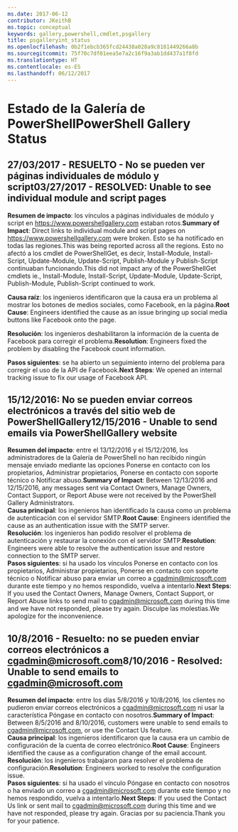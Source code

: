 ```yaml
---
ms.date: 2017-06-12
contributor: JKeithB
ms.topic: conceptual
keywords: gallery,powershell,cmdlet,psgallery
title: psgalleryint_status
ms.openlocfilehash: 0b2f1ebcb365fcd24438a028a9c8181449266a8b
ms.sourcegitcommit: 75f70c7df01eea5e7a2c16f9a3ab1dd437a1f8fd
ms.translationtype: HT
ms.contentlocale: es-ES
ms.lasthandoff: 06/12/2017
---
```

<a name="powershell-gallery-status"></a><span data-ttu-id="9d0b7-103">Estado de la Galería de PowerShell</span><span class="sxs-lookup"><span data-stu-id="9d0b7-103">PowerShell Gallery Status</span></span>
=========================

## <a name="03272017---resolved-unable-to-see-individual-module-and-script-pages"></a><span data-ttu-id="9d0b7-104">27/03/2017 - RESUELTO - No se pueden ver páginas individuales de módulo y script</span><span class="sxs-lookup"><span data-stu-id="9d0b7-104">03/27/2017 - RESOLVED: Unable to see individual module and script pages</span></span>

<span data-ttu-id="9d0b7-105">__Resumen de impacto__: los vínculos a páginas individuales de módulo y script en https://www.powershellgallery.com estaban rotos.</span><span class="sxs-lookup"><span data-stu-id="9d0b7-105">__Summary of Impact__: Direct links to individual module and script pages on https://www.powershellgallery.com were broken.</span></span> <span data-ttu-id="9d0b7-106">Esto se ha notificado en todas las regiones.</span><span class="sxs-lookup"><span data-stu-id="9d0b7-106">This was being reported across all the regions.</span></span> <span data-ttu-id="9d0b7-107">Esto no afectó a los cmdlet de PowerShellGet, es decir, Install-Module, Install-Script, Update-Module, Update-Script, Publish-Module y Publish-Script continuaban funcionando.</span><span class="sxs-lookup"><span data-stu-id="9d0b7-107">This did not impact any of the PowerShellGet cmdlets ie., Install-Module, Install-Script, Update-Module, Update-Script, Publish-Module, Publish-Script continued to work.</span></span>

<span data-ttu-id="9d0b7-108">__Causa raíz__: los ingenieros identificaron que la causa era un problema al mostrar los botones de medios sociales, como Facebook, en la página.</span><span class="sxs-lookup"><span data-stu-id="9d0b7-108">__Root Cause__: Engineers identified the cause as an issue bringing up social media buttons like Facebook onto the page.</span></span>  

<span data-ttu-id="9d0b7-109">__Resolución__: los ingenieros deshabilitaron la información de la cuenta de Facebook para corregir el problema.</span><span class="sxs-lookup"><span data-stu-id="9d0b7-109">__Resolution__: Engineers fixed the problem by disabling the Facebook count information.</span></span>

<span data-ttu-id="9d0b7-110">__Pasos siguientes__: se ha abierto un seguimiento interno del problema para corregir el uso de la API de Facebook.</span><span class="sxs-lookup"><span data-stu-id="9d0b7-110">__Next Steps__: We opened an internal tracking issue to fix our usage of Facebook API.</span></span>

## <a name="12152016---unable-to-send-emails-via-powershellgallery-website"></a><span data-ttu-id="9d0b7-111">15/12/2016: No se pueden enviar correos electrónicos a través del sitio web de PowerShellGallery</span><span class="sxs-lookup"><span data-stu-id="9d0b7-111">12/15/2016 - Unable to send emails via PowerShellGallery website</span></span>

<span data-ttu-id="9d0b7-112">__Resumen del impacto__: entre el 13/12/2016 y el 15/12/2016, los administradores de la Galería de PowerShell no han recibido ningún mensaje enviado mediante las opciones Ponerse en contacto con los propietarios, Administrar propietarios, Ponerse en contacto con soporte técnico o Notificar abuso.</span><span class="sxs-lookup"><span data-stu-id="9d0b7-112">__Summary of Impact__: Between 12/13/2016 and 12/15/2016, any messages sent via Contact Owners, Manage Owners, Contact Support, or Report Abuse were not received by the PowerShell Gallery Administrators.</span></span>  
<span data-ttu-id="9d0b7-113">__Causa principal__: los ingenieros han identificado la causa como un problema de autenticación con el servidor SMTP.</span><span class="sxs-lookup"><span data-stu-id="9d0b7-113">__Root Cause__: Engineers identified the cause as an authentication issue with the SMTP server.</span></span>  
<span data-ttu-id="9d0b7-114">__Resolución__: los ingenieros han podido resolver el problema de autenticación y restaurar la conexión con el servidor SMTP.</span><span class="sxs-lookup"><span data-stu-id="9d0b7-114">__Resolution__: Engineers were able to resolve the authentication issue and restore connection to the SMTP server.</span></span>  
<span data-ttu-id="9d0b7-115">__Pasos siguientes__: si ha usado los vínculos Ponerse en contacto con los propietarios, Administrar propietarios, Ponerse en contacto con soporte técnico o Notificar abuso para enviar un correo a cgadmin@microsoft.com durante este tiempo y no hemos respondido, vuelva a intentarlo.</span><span class="sxs-lookup"><span data-stu-id="9d0b7-115">__Next Steps__: If you used the Contact Owners, Manage Owners, Contact Support, or Report Abuse links to send mail to cgadmin@microsoft.com during this time and we have not responded, please try again.</span></span> <span data-ttu-id="9d0b7-116">Disculpe las molestias.</span><span class="sxs-lookup"><span data-stu-id="9d0b7-116">We apologize for the inconvenience.</span></span>   


## <a name="8102016---resolved-unable-to-send-emails-to-cgadminmicrosoftcom"></a><span data-ttu-id="9d0b7-117">10/8/2016 - Resuelto: no se pueden enviar correos electrónicos a cgadmin@microsoft.com</span><span class="sxs-lookup"><span data-stu-id="9d0b7-117">8/10/2016 - Resolved: Unable to send emails to cgadmin@microsoft.com</span></span>
<span data-ttu-id="9d0b7-118">__Resumen del impacto__: entre los días 5/8/2016 y 10/8/2016, los clientes no pudieron enviar correos electrónicos a cgadmin@microsoft.com ni usar la característica Póngase en contacto con nosotros.</span><span class="sxs-lookup"><span data-stu-id="9d0b7-118">__Summary of Impact__: Between 8/5/2016 and 8/10/2016, customers were unable to send emails to cgadmin@microsoft.com, or use the Contact Us feature.</span></span>  
<span data-ttu-id="9d0b7-119">__Causa principal__: los ingenieros identificaron que la causa era un cambio de configuración de la cuenta de correo electrónico.</span><span class="sxs-lookup"><span data-stu-id="9d0b7-119">__Root Cause__: Engineers identified the cause as a configuration change of the email account.</span></span>  
<span data-ttu-id="9d0b7-120">__Resolución__: los ingenieros trabajaron para resolver el problema de configuración.</span><span class="sxs-lookup"><span data-stu-id="9d0b7-120">__Resolution__: Engineers worked to resolve the configuration issue.</span></span>  
<span data-ttu-id="9d0b7-121">__Pasos siguientes__: si ha usado el vínculo Póngase en contacto con nosotros o ha enviado un correo a cgadmin@microsoft.com durante este tiempo y no hemos respondido, vuelva a intentarlo.</span><span class="sxs-lookup"><span data-stu-id="9d0b7-121">__Next Steps__: If you used the Contact Us link or sent mail to cgadmin@microsoft.com during this time and we have not responded, please try again.</span></span> <span data-ttu-id="9d0b7-122">Gracias por su paciencia.</span><span class="sxs-lookup"><span data-stu-id="9d0b7-122">Thank you for your patience.</span></span>


